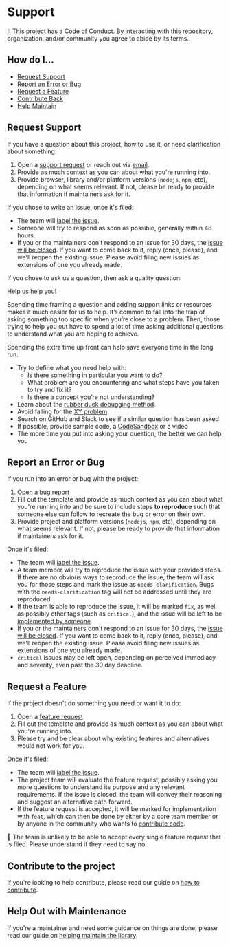 # Support

:bangbang: This project has a [Code of Conduct](./CODE_OF_CONDUCT.md). By interacting with this repository, organization, and/or community you agree to abide by its terms.

## How do I… <a name="toc"></a>

* [Request Support](#request-support)
* [Report an Error or Bug](#report-an-error-or-bug)
* [Request a Feature](#request-a-feature)
* [Contribute Back](#contribute-to-the-project)
* [Help Maintain](#help-out-with-maintenance)

## Request Support

If you have a question about this project, how to use it, or need clarification about something:

1. Open a [support request](https://github.com/iamnewton/bash-utils/issues/new?template=support_request.md) or reach out via [email](mailto:holocron77@gmail.com).
2. Provide as much context as you can about what you're running into.
3. Provide browser, library and/or platform versions (`nodejs`, `npm`, etc), depending on what seems relevant. If not, please be ready to provide that information if maintainers ask for it.

If you chose to write an issue, once it's filed:

* The team will [label the issue](./MAINTAINING.md#label-issues).
* Someone will try to respond as soon as possible, generally within 48 hours.
* If you or the maintainers don't respond to an issue for 30 days, the [issue will be closed](./MAINTAINING.md#clean-up-issues-and-prs). If you want to come back to it, reply (once, please), and we'll reopen the existing issue. Please avoid filing new issues as extensions of one you already made.

If you chose to ask us a question, then ask a quality question:

Help us help you!

Spending time framing a question and adding support links or resources makes it much easier for us to help.  It’s common to fall into the trap of asking something too specific when you’re close to a problem.  Then, those trying to help you out have to spend a lot of time asking additional questions to understand what you are hoping to achieve.

Spending the extra time up front can help save everyone time in the long run.

* Try to define what you need help with:
  * Is there something in particular you want to do?
  * What problem are you encountering and what steps have you taken to try and fix it?
  * Is there a concept you’re not understanding?
* Learn about the [rubber duck debugging method](https://rubberduckdebugging.com/).
* Avoid falling for the [XY problem](https://meta.stackexchange.com/questions/66377/what-is-the-xy-problem/66378#66378).
* Search on GitHub and Slack to see if a similar question has been asked
* If possible, provide sample code, a [CodeSandbox](https://codesandbox.io/) or a video
* The more time you put into asking your question, the better we can help you

## Report an Error or Bug

If you run into an error or bug with the project:

1. Open a [bug report](https://github.com/iamnewton/bash-utils/issues/new?template=bug_report.md)
2. Fill out the template and provide as much context as you can about what you're running into and be sure to include steps **to reproduce** such that someone else can follow to recreate the bug or error on their own.
4. Provide project and platform versions (`nodejs`, `npm`, etc), depending on what seems relevant. If not, please be ready to provide that information if maintainers ask for it.

Once it's filed:

* The team will [label the issue](./CONTRIBUTING.md#label-issues).
* A team member will try to reproduce the issue with your provided steps. If there are no obvious ways to reproduce the issue, the team will ask you for those steps and mark the issue as `needs-clarification`. Bugs with the `needs-clarification` tag will not be addressed until they are reproduced.
* If the team is able to reproduce the issue, it will be marked `fix`, as well as possibly other tags (such as `critical`), and the issue will be left to be [implemented by someone](https://github.com/iamnewton/bash-utils/graphs/contributors).
* If you or the maintainers don't respond to an issue for 30 days, the [issue will be closed](./MAINTAINING.md#clean-up-issues-and-prs). If you want to come back to it, reply (once, please), and we'll reopen the existing issue. Please avoid filing new issues as extensions of one you already made.
* `critical` issues may be left open, depending on perceived immediacy and severity, even past the 30 day deadline.

## Request a Feature

If the project doesn't do something you need or want it to do:

1. Open a [feature request](https://github.com/iamnewton/bash-utils/issues/new?template=feature_request.md)
2. Fill out the template and provide as much context as you can about what you're running into.
3. Please try and be clear about why existing features and alternatives would not work for you.

Once it's filed:

* The team will [label the issue](./MAINTAINING.md#label-issues).
* The project team will evaluate the feature request, possibly asking you more questions to understand its purpose and any relevant requirements. If the issue is closed, the team will convey their reasoning and suggest an alternative path forward.
* If the feature request is accepted, it will be marked for implementation with `feat`, which can then be done by either by a core team member or by anyone in the community who wants to [contribute code](./CONTRIBUTING.md).

:notebook_with_decorative_cover: The team is unlikely to be able to accept every single feature request that is filed. Please understand if they need to say no.

## Contribute to the project

If you're looking to help contribute, please read our guide on [how to contribute](./CONTRIBUTING.md).

## Help Out with Maintenance

If you're a maintainer and need some guidance on things are done, please read our guide on [helping maintain the library](./MAINTAINING.md).
